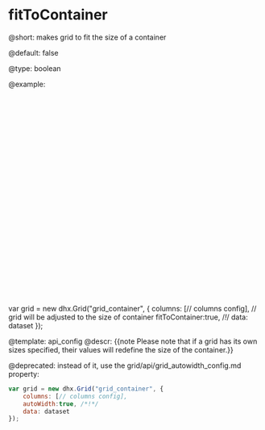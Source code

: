 fitToContainer
=============

@short: 
makes grid to fit the size of a container


@default:
false


@type: boolean

@example: 
<div id="grid_container" style="width:600px;height:400px;"></div>


var grid = new dhx.Grid("grid_container", {
	columns: [// columns config],
    // grid will be adjusted to the size of container
	fitToContainer:true, /*!*/
	data: dataset
});


@template:	api_config
@descr: 
{{note Please note that if a grid has its own sizes specified, their values will redefine the size of the container.}}

@deprecated: instead of it, use the grid/api/grid_autowidth_config.md property:

~~~js
var grid = new dhx.Grid("grid_container", {
    columns: [// columns config],
    autoWidth:true, /*!*/
    data: dataset
});
~~~
